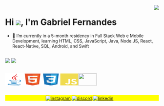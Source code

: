 <br><br>
<img align="right" height="590em"
src="https://i.imgur.com/SuOpd7Q.png"/>

<h1 align="left">Hi <img src="https://raw.githubusercontent.com/kaueMarques/kaueMarques/master/hi.gif" width="30px">, I'm Gabriel Fernandes</h1>

- 🌱 I’m currently in a 5-month residency in Full Stack Web e Mobile Development, learning HTML, CSS, JavaScript, Java, Node.JS, React, React-Native, SQL, Android, and Swift
<br><br>
<p align="left">
<img width="430em" src="https://github-readme-stats.vercel.app/api?username=gaabezk&show_icons=true&theme=vision-friendly-dark">
<img width="430em" src="https://github-readme-stats.vercel.app/api/top-langs/?username=gaabezk&layout=compact&theme=vision-friendly-dark">
</p>

<div style="display: inline_block" align="left"><br>
  <img align="left" height="40" width="60" src="https://raw.githubusercontent.com/devicons/devicon/master/icons/java/java-original.svg">
  <img align="left" height="40" width="60" src="https://raw.githubusercontent.com/devicons/devicon/master/icons/html5/html5-original.svg">
  <img align="left" height="40" width="60" src="https://raw.githubusercontent.com/devicons/devicon/master/icons/css3/css3-original.svg">
  <img align="left" height="40" width="60" src="https://raw.githubusercontent.com/devicons/devicon/master/icons/javascript/javascript-plain.svg">
  <img align="left" height="40" width="60" src="https://cdn.jsdelivr.net/gh/devicons/devicon/icons/git/git-original.svg">
  </div>
  
  ### 
  
<br><br>

<p align="center" style="background:yellow">
 <a href="https://instagram.com/gabrielfern__" target="_blank">
 <img align="center" height="25" width="126" src="https://img.shields.io/badge/-gabrielfern__-05122A?style=flat&logo=instagram" alt="instagram"/>
</a>
<a href="https://discord.gg/neU4Jj9h2k" target="_blank">
  <img align="center" height="25" width="100" src="https://img.shields.io/badge/-discord-05122A?style=flat&logo=discord" alt="discord"/>
</a>
<a href="https://www.linkedin.com/in/gabezk/" target="_blank">
  <img align="center" height="25" width="100" src="https://img.shields.io/badge/-gabezk-05122A?style=flat&logo=linkedin" alt="linkedin"/>
</a>

